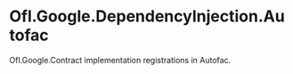 # Ofl.Google.DependencyInjection.Autofac
Ofl.Google.Contract implementation registrations in Autofac.
